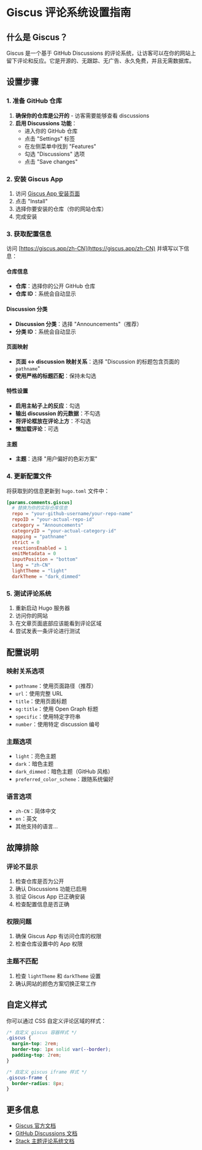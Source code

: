 # Giscus 评论系统设置指南

## 什么是 Giscus？

Giscus 是一个基于 GitHub Discussions 的评论系统，让访客可以在你的网站上留下评论和反应。它是开源的、无跟踪、无广告、永久免费，并且无需数据库。

## 设置步骤

### 1. 准备 GitHub 仓库

1. **确保你的仓库是公开的** - 访客需要能够查看 discussions
2. **启用 Discussions 功能**：
   - 进入你的 GitHub 仓库
   - 点击 "Settings" 标签
   - 在左侧菜单中找到 "Features"
   - 勾选 "Discussions" 选项
   - 点击 "Save changes"

### 2. 安装 Giscus App

1. 访问 [Giscus App 安装页面](https://github.com/apps/giscus)
2. 点击 "Install"
3. 选择你要安装的仓库（你的网站仓库）
4. 完成安装

### 3. 获取配置信息

访问 [https://giscus.app/zh-CN](https://giscus.app/zh-CN) 并填写以下信息：

#### 仓库信息
- **仓库**：选择你的公开 GitHub 仓库
- **仓库 ID**：系统会自动显示

#### Discussion 分类
- **Discussion 分类**：选择 "Announcements"（推荐）
- **分类 ID**：系统会自动显示

#### 页面映射
- **页面 ↔️ discussion 映射关系**：选择 "Discussion 的标题包含页面的 `pathname`"
- **使用严格的标题匹配**：保持未勾选

#### 特性设置
- **启用主帖子上的反应**：勾选
- **输出 discussion 的元数据**：不勾选
- **将评论框放在评论上方**：不勾选
- **懒加载评论**：可选

#### 主题
- **主题**：选择 "用户偏好的色彩方案"

### 4. 更新配置文件

将获取到的信息更新到 `hugo.toml` 文件中：

```toml
[params.comments.giscus]
  # 替换为你的实际仓库信息
  repo = "your-github-username/your-repo-name"
  repoID = "your-actual-repo-id"
  category = "Announcements"
  categoryID = "your-actual-category-id"
  mapping = "pathname"
  strict = 0
  reactionsEnabled = 1
  emitMetadata = 0
  inputPosition = "bottom"
  lang = "zh-CN"
  lightTheme = "light"
  darkTheme = "dark_dimmed"
```

### 5. 测试评论系统

1. 重新启动 Hugo 服务器
2. 访问你的网站
3. 在文章页面底部应该能看到评论区域
4. 尝试发表一条评论进行测试

## 配置说明

### 映射关系选项
- `pathname`：使用页面路径（推荐）
- `url`：使用完整 URL
- `title`：使用页面标题
- `og:title`：使用 Open Graph 标题
- `specific`：使用特定字符串
- `number`：使用特定 discussion 编号

### 主题选项
- `light`：亮色主题
- `dark`：暗色主题
- `dark_dimmed`：暗色主题（GitHub 风格）
- `preferred_color_scheme`：跟随系统偏好

### 语言选项
- `zh-CN`：简体中文
- `en`：英文
- 其他支持的语言...

## 故障排除

### 评论不显示
1. 检查仓库是否为公开
2. 确认 Discussions 功能已启用
3. 验证 Giscus App 已正确安装
4. 检查配置信息是否正确

### 权限问题
1. 确保 Giscus App 有访问仓库的权限
2. 检查仓库设置中的 App 权限

### 主题不匹配
1. 检查 `lightTheme` 和 `darkTheme` 设置
2. 确认网站的颜色方案切换正常工作

## 自定义样式

你可以通过 CSS 自定义评论区域的样式：

```css
/* 自定义 giscus 容器样式 */
.giscus {
  margin-top: 2rem;
  border-top: 1px solid var(--border);
  padding-top: 2rem;
}

/* 自定义 giscus iframe 样式 */
.giscus-frame {
  border-radius: 8px;
}
```

## 更多信息

- [Giscus 官方文档](https://github.com/giscus/giscus)
- [GitHub Discussions 文档](https://docs.github.com/en/discussions)
- [Stack 主题评论系统文档](https://stack.jimmycai.com/guide/writing/posts.html#comments) 